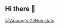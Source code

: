 ## Hi there 👋

[![Anurag's GitHub stats](https://github-readme-stats.vercel.app/api?username=vistajess)](https://github.com/vistajess/github-readme-stats)

<!--
**vistajess/vistajess** is a ✨ _special_ ✨ repository because its `README.md` (this file) appears on your GitHub profile.

Here are some ideas to get you started:

- 🔭 I’m currently working on ...
- 🌱 I’m currently learning ...
- 👯 I’m looking to collaborate on ...
- 🤔 I’m looking for help with ...
- 💬 Ask me about ...
- 📫 How to reach me: ...
- 😄 Pronouns: ...
- ⚡ Fun fact: ...
-->
